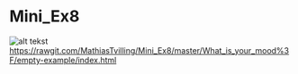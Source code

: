 # Mini_Ex8
![alt tekst](https://github.com/MathiasTvilling/Mini_Ex8/blob/master/Sk%C3%A6rmbillede%202018-04-09%20kl.%2016.30.37.png)
https://rawgit.com/MathiasTvilling/Mini_Ex8/master/What_is_your_mood%3F/empty-example/index.html

